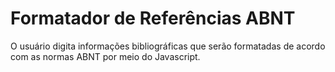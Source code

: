 # Formatador de Referências ABNT 

O usuário digita informações bibliográficas que serão formatadas de acordo com as normas ABNT por meio do Javascript.
